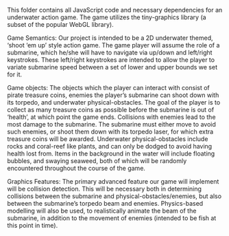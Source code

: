 This folder contains all JavaScript code and necessary dependencies
for an underwater action game. The game utilizes the tiny-graphics library 
(a subset of the popular WebGL library).

Game Semantics:
  Our project is intended to be a 2D underwater themed, ‘shoot ‘em up’ style action game. The game player will assume the role of a submarine, which he/she   will have to navigate via up/down and left/right keystrokes. These left/right keystrokes are intended to allow the player to variate submarine speed       between a set of lower and upper bounds we set for it. 

Game objects:
  The objects which the player can interact with consist of pirate treasure coins, enemies the player’s submarine can shoot down with its torpedo, and       underwater physical-obstacles. The goal of the player is to collect as many treasure coins as possible before the submarine is out of ‘health’, at which   point the game ends. Collisions with enemies lead to the most damage to the submarine. The submarine must either move to avoid such enemies, or shoot       them down with its torpedo laser, for which extra treasure coins will be awarded. Underwater physical-obstacles include rocks and coral-reef like plants,   and can only be dodged to avoid having health lost from. 
  Items in the background in the water will include floating bubbles, and swaying seaweed, both of which will be randomly encountered throughout the course   of the game. 

Graphics Features:
  The primary advanced feature our game will implement will be collision detection. This will be necessary both in determining collisions between the         submarine and physical-obstacles/enemies, but also between the submarine’s torpedo beam and enemies. Physics-based modelling will also be used, to         realistically animate the beam of the submarine, in addition to the movement of enemies (intended to be fish at this point in time). 
